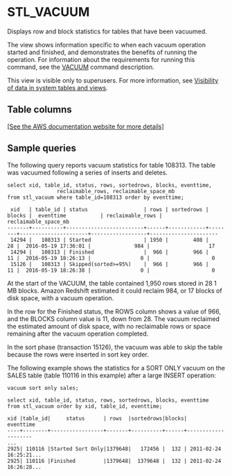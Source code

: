 # STL\_VACUUM<a name="r_STL_VACUUM"></a>

Displays row and block statistics for tables that have been vacuumed\.

The view shows information specific to when each vacuum operation started and finished, and demonstrates the benefits of running the operation\. For information about the requirements for running this command, see the [VACUUM](r_VACUUM_command.md) command description\.

This view is visible only to superusers\. For more information, see [Visibility of data in system tables and views](c_visibility-of-data.md)\.

## Table columns<a name="r_STL_VACUUM-table-columns"></a>

[\[See the AWS documentation website for more details\]](http://docs.aws.amazon.com/redshift/latest/dg/r_STL_VACUUM.html)

## Sample queries<a name="r_STL_VACUUM-sample-queries"></a>

The following query reports vacuum statistics for table 108313\. The table was vacuumed following a series of inserts and deletes\. 

```
select xid, table_id, status, rows, sortedrows, blocks, eventtime,
                reclaimable_rows, reclaimable_space_mb
from stl_vacuum where table_id=108313 order by eventtime;

 xid   | table_id | status                  | rows | sortedrows | blocks |  eventtime           | reclaimable_rows | reclaimable_space_mb 
-------+----------+-------------------------+------+------------+--------+----------------------+------------------+----------------------
 14294 |   108313 | Started                 | 1950 |        408 |     28 |  2016-05-19 17:36:01 |              984 |                   17          
 14294 |   108313 | Finished                |  966 |        966 |     11 |  2016-05-19 18:26:13 |                0 |                    0 
 15126 |   108313 | Skipped(sorted>=95%)    |  966 |        966 |     11 |  2016-05-19 18:26:38 |                0 |                    0
```

At the start of the VACUUM, the table contained 1,950 rows stored in 28 1 MB blocks\. Amazon Redshift estimated it could reclaim 984, or 17 blocks of disk space, with a vacuum operation\.

In the row for the Finished status, the ROWS column shows a value of 966, and the BLOCKS column value is 11, down from 28\. The vacuum reclaimed the estimated amount of disk space, with no reclaimable rows or space remaining after the vacuum operation completed\.

In the sort phase \(transaction 15126\), the vacuum was able to skip the table because the rows were inserted in sort key order\.

The following example shows the statistics for a SORT ONLY vacuum on the SALES table \(table 110116 in this example\) after a large INSERT operation: 

```
vacuum sort only sales;

select xid, table_id, status, rows, sortedrows, blocks, eventtime
from stl_vacuum order by xid, table_id, eventtime;

xid |table_id|     status      | rows  |sortedrows|blocks|     eventtime
----+--------+-----------------+-------+----------+------+--------------------
...
2925| 110116 |Started Sort Only|1379648|   172456 |  132 | 2011-02-24 16:25:21...
2925| 110116 |Finished         |1379648|  1379648 |  132 | 2011-02-24 16:26:28...
```